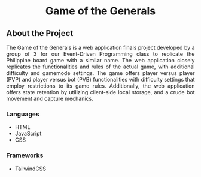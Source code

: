 <div align="center">
  <p>
  </p>
  <h1>
    Game of the Generals
  </h1>
</div>
<div align="justify">
  <h2>
    About the Project
  </h2>
  <p>
    The Game of the Generals is a web application finals project developed by a group of 3 for our Event-Driven Programming class to replicate the Philippine board game with a similar name. The web application closely replicates the functionalities and rules of the actual game, with additional difficulty and gamemode settings. The game offers player versus player (PVP) and player versus bot (PVB) functionalities with difficulty settings that employ restrictions to its game rules. Additionally, the web application offers state retention by utilizing client-side local storage, and a crude bot movement and capture mechanics. 
  </p>
  <div>
    <h3>
      Languages
    </h3>
    <ul>
      <li>
        HTML
      </li>
      <li>
        JavaScript
      <li>
        CSS
      </li>
    </ul>
  </div>
  <div>
    <h3>
      Frameworks
    </h3>
    <ul>
      <li>
        TailwindCSS
      </li>
    </ul>
  </div>
</div>
